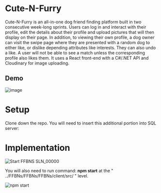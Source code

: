 # Cute-N-Furry

Cute-N-Furry is an all-in-one dog friend finding platform built in two consecutive week-long sprints. Users can log in and interact with their profile, edit the details about their profile and upload pictures that will then display on their page. In addition, to viewing their own profile, a dog owner can visit the swipe page where they are presented with a random dog to either like, or dislike depending attributes like interests. They can also undo a like. A user will not be able to see a match unless the corresponding profile also likes them. It uses a React front-end with a C#/.NET API and Cloudinary for image uploading.

## Demo

![image](https://user-images.githubusercontent.com/106982994/215885223-5d6b33bf-2c2c-42b5-8c25-6ab031d5c5e2.png)


# Setup

Clone down the repo.  You will need to insert this additional portion into SQL server:


# Implementation
![Start FFBNS SLN_00000](https://user-images.githubusercontent.com/106982994/215883558-0e15c62e-b0fc-4370-b830-6ebb35a6fbe0.jpg)

You will also need to run command: **npm start** at the " ../FFBNs/FFBNs/FFBNs/client/src/ " level.  

![npm start](https://user-images.githubusercontent.com/106982994/215882728-cce50cb9-371e-48f8-81cf-ad809eff88fb.png)

